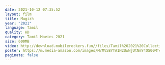 ```yaml
---
date: 2021-10-12 07:35:52
layout: film
title: Mugizh
year: "2021"
language: Tamil
quality: HD
category: Tamil Movies 2021
size: 600MB
video: http://download.mobilerockers.fun//files/Tamil%202021%20Collection/Mugizh%20(2021)/Mugizh%20(2021)%20Full%20Movies/Mugizh%20(2021)%20DVDRip/Mugizh%20(2021)%20DVDRip%20Single%20Part.mp4
poster: https://m.media-amazon.com/images/M/MV5BYTA1N2UwNjUtNmY4OS00MTcyLThkNmEtYTIzZmIxZWFhMWM4XkEyXkFqcGdeQXVyMTEzNzg0Mjkx._V1_.jpg
paginate: false
---
```


